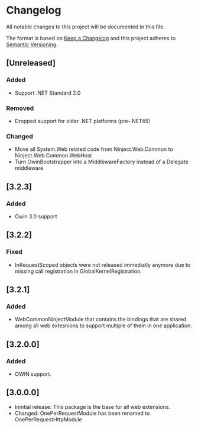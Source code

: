 # Changelog
All notable changes to this project will be documented in this file.

The format is based on [Keep a Changelog](http://keepachangelog.com/en/1.0.0/)
and this project adheres to [Semantic Versioning](http://semver.org/spec/v2.0.0.html).

## [Unreleased]

### Added
 - Support .NET Standard 2.0

### Removed
 - Dropped support for older .NET platforms (pre-.NET45)

### Changed
 - Move all System.Web related code from Ninject.Web.Common to Ninject.Web.Common.WebHost
 - Turn OwinBootstrapper into a MiddlewareFactory instead of a Delegate middleware

## [3.2.3]

### Added
- Owin 3.0 support

## [3.2.2]

### Fixed
- InRequestScoped objects were not released immediatly anymore due to missing call registration in GlobalKernelRegistration.

## [3.2.1]

### Added
- WebCommonNinjectModule that contains the bindings that are shared among all web extesnions to support multiple of them in one application. 

## [3.2.0.0]

### Added
- OWIN support.

## [3.0.0.0]
- Inintial release: This package is the base for all web extensions.
- Changed: OnePerRequestModule has been renamed to OnePerRequestHttpModule 